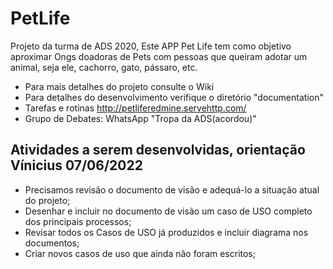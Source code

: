 # PetLife
Projeto da turma de ADS 2020,
Este APP Pet Life tem como objetivo aproximar Ongs doadoras de Pets com pessoas que queiram adotar um animal, seja ele, cachorro, gato, pássaro, etc.

  * Para mais detalhes do projeto consulte o Wiki
  * Para detalhes do desenvolvimento verifique o diretório "documentation"
  * Tarefas e rotinas http://petliferedmine.servehttp.com/
  * Grupo de Debates: WhatsApp "Tropa da ADS(acordou)"

## Atividades a serem desenvolvidas, orientação Vínicius 07/06/2022
 * Precisamos revisão o documento de visão e adequá-lo a situação atual do projeto;
 * Desenhar e incluir no documento de visão um caso de USO completo dos principais processos;
 * Revisar todos os Casos de USO já produzidos e incluir diagrama nos documentos;
 * Criar novos casos de uso que ainda não foram escritos;
